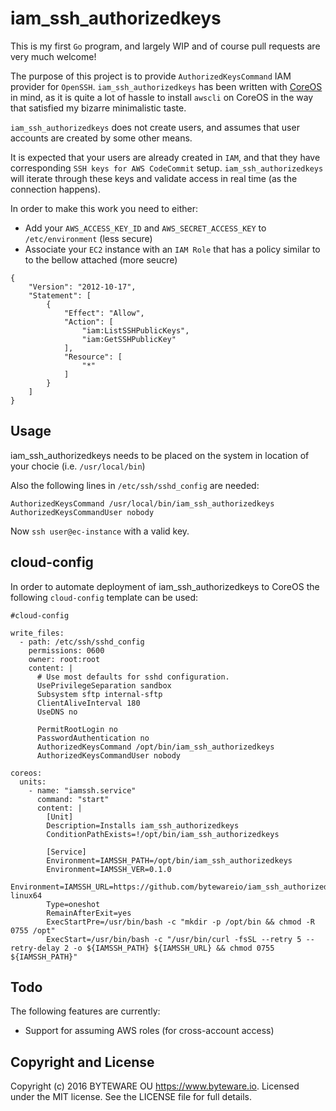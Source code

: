 # iam_ssh_authorizedkeys

This is my first `Go` program, and largely WIP and of course pull requests are very much welcome!

The purpose of this project is to provide `AuthorizedKeysCommand` IAM provider for `OpenSSH`. `iam_ssh_authorizedkeys` has been written with [CoreOS](https://coreos.com/) in mind, as it is quite a lot of hassle to install `awscli` on CoreOS in the way that satisfied my bizarre minimalistic taste. 

`iam_ssh_authorizedkeys` does not create users, and assumes that user accounts are created by some other means.

It is expected that your users are already created in `IAM`, and that they have corresponding `SSH keys for AWS CodeCommit` setup. `iam_ssh_authorizedkeys` will iterate through these keys and validate access in real time (as the connection happens).

In order to make this work you need to either:
* Add your `AWS_ACCESS_KEY_ID` and `AWS_SECRET_ACCESS_KEY` to `/etc/environment` (less secure)
* Associate your `EC2` instance with an `IAM Role` that has a policy similar to to the bellow attached (more seucre)
```
{
    "Version": "2012-10-17",
    "Statement": [
        {
            "Effect": "Allow",
            "Action": [
                "iam:ListSSHPublicKeys",
                "iam:GetSSHPublicKey"
            ],
            "Resource": [
                "*"
            ]
        }
    ]
}
```

## Usage

iam_ssh_authorizedkeys needs to be placed on the system in location of your chocie (i.e. `/usr/local/bin`)

Also the following lines in `/etc/ssh/sshd_config` are needed:

```
AuthorizedKeysCommand /usr/local/bin/iam_ssh_authorizedkeys
AuthorizedKeysCommandUser nobody
```

Now `ssh user@ec-instance` with a valid key.

## cloud-config

In order to automate deployment of iam_ssh_authorizedkeys to CoreOS the following `cloud-config` template can be used:

```
#cloud-config

write_files:
  - path: /etc/ssh/sshd_config
    permissions: 0600
    owner: root:root
    content: |
      # Use most defaults for sshd configuration.
      UsePrivilegeSeparation sandbox
      Subsystem sftp internal-sftp
      ClientAliveInterval 180
      UseDNS no

      PermitRootLogin no
      PasswordAuthentication no
      AuthorizedKeysCommand /opt/bin/iam_ssh_authorizedkeys
      AuthorizedKeysCommandUser nobody

coreos:
  units:
    - name: "iamssh.service"
      command: "start"
      content: |
        [Unit]
        Description=Installs iam_ssh_authorizedkeys
        ConditionPathExists=!/opt/bin/iam_ssh_authorizedkeys

        [Service]
        Environment=IAMSSH_PATH=/opt/bin/iam_ssh_authorizedkeys
        Environment=IAMSSH_VER=0.1.0
        Environment=IAMSSH_URL=https://github.com/bytewareio/iam_ssh_authorizedkeys/releases/download/${IAMSSH_VER}/iam_ssh_authorizedkeys-linux64
        Type=oneshot
        RemainAfterExit=yes
        ExecStartPre=/usr/bin/bash -c "mkdir -p /opt/bin && chmod -R 0755 /opt"
        ExecStart=/usr/bin/bash -c "/usr/bin/curl -fsSL --retry 5 --retry-delay 2 -o ${IAMSSH_PATH} ${IAMSSH_URL} && chmod 0755 ${IAMSSH_PATH}"
```

## Todo

The following features are currently:
* Support for assuming AWS roles (for cross-account access)

## Copyright and License

Copyright (c) 2016 BYTEWARE OU <https://www.byteware.io>.
Licensed under the MIT license. See the LICENSE file for full details.

